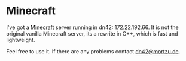 # Minecraft

I've got a [Minecraft](http://mc-server.org) server running in dn42: 172.22.192.66.
It is not the original vanilla Minecraft server, its a rewrite in C++, which is fast and lightweight.

Feel free to use it. If there are any problems contact dn42@mortzu.de.